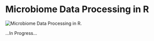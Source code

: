 # Microbiome Data Processing in R

![Microbiome Data Processing in R.](img/part2.png)

...In Progress...
